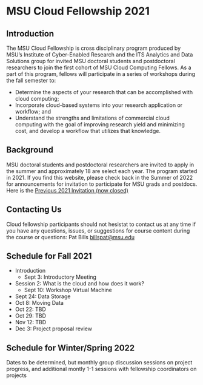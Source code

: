 # MSU Cloud Fellowship 2021

## Introduction

The MSU Cloud Fellowship is cross disciplinary program produced by MSU’s Institute of Cyber-Enabled Research and the ITS Analytics and Data Solutions group for invited MSU doctoral students and postdoctoral researchers to join the first cohort of MSU Cloud Computing Fellows.  As a part of this program, fellows will participate in a series of workshops during the fall semester to:

  * Determine the aspects of your research that can be accomplished with cloud computing;
  * Incorporate cloud-based systems into your research application or workflow; and
  * Understand the strengths and limitations of commercial cloud computing with the goal of improving research yield and minimizing cost, and develop a workflow that utilizes that knowledge.
 

## Background

MSU doctoral students and postdoctoral researchers are invited to apply in the summer and approximately 18 are select each year.  The program started in 2021.   If you find this website, please check back in the Summer of 2022 for announcements for invitation to participate for MSU grads and postdocs.    Here is the [Previous 2021 Invitation (now closed)](https://icer.msu.edu/about/announcements/msu-cloud-computing-fellowship-application-deadline-friday-july-30-2021)

## Contacting Us

Cloud fellowship participants should not hesistat to contact us at any time if you have any questions, issues, or suggestions for course content during the course or questions:  Pat Bills billspat@msu.edu  
  
## Schedule for Fall 2021

 * Introduction
    * Sept 3: Introductory Meeting
 * Session 2: What is the cloud and how does it work?
    * Sept 10: Workshop Virtual Machine
 * Sept 24: Data Storage
 * Oct 8: Moving Data
 * Oct 22: TBD
 * Oct 29: TBD
 * Nov  12: TBD
 * Dec 3: Project proposal review

## Schedule for Winter/Spring 2022

Dates to be determined, but monthly group discussion sessions on project progress, and additional montly 1-1 sessions with fellowship coordinators on projects 